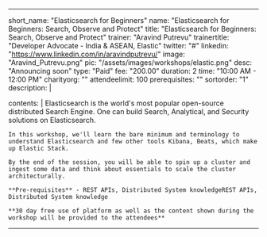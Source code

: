 ---

short_name: "Elasticsearch for Beginners"
name: "Elasticsearch for Beginners: Search, Observe and Protect"
title: "Elasticsearch for Beginners: Search, Observe and Protect"
trainer: "Aravind Putrevu"
trainertitle: "Developer Advocate - India & ASEAN, Elastic"
twitter: "#"
linkedin: "https://www.linkedin.com/in/aravindputrevu/"
image: "Aravind_Putrevu.png"
pic: "/assets/images/workshops/elastic.png"
desc: "Announcing soon"
type: "Paid"
fee: "200.00"
duration: 2
time: "10:00 AM - 12:00 PM"
charityorg: ""
attendeelimit: 100
prerequisites: ""
sortorder: "1"
description: |
    
    
contents: |
    Elasticsearch is the world's most popular open-source distributed Search Engine. One can build Search, Analytical, and Security solutions on Elasticsearch. 

    In this workshop, we'll learn the bare minimum and terminology to understand Elasticsearch and few other tools Kibana, Beats, which make up Elastic Stack. 

    By the end of the session, you will be able to spin up a cluster and ingest some data and think about essentials to scale the cluster architecturally. 

    **Pre-requisites** - REST APIs, Distributed System knowledgeREST APIs, Distributed System knowledge

    **30 day free use of platform as well as the content shown during the workshop will be provided to the attendees**

    

---